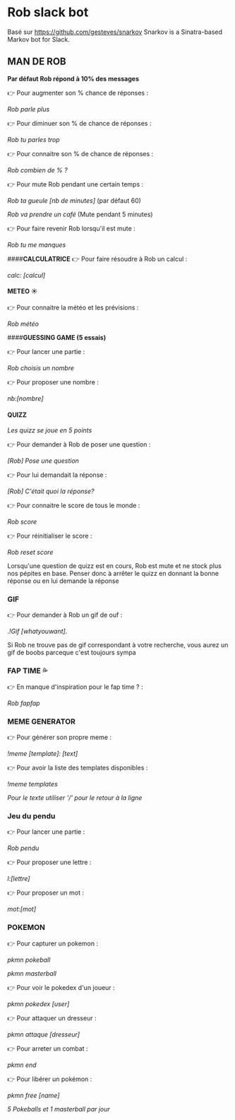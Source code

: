 # Rob slack bot

Basé sur https://github.com/gesteves/snarkov
Snarkov is a Sinatra-based Markov bot for Slack.

## **MAN DE ROB**

**Par défaut Rob répond à 10% des messages**

 :point_right: Pour augmenter son % chance de réponses :

_Rob parle plus_

 :point_right: Pour diminuer son % de chance de réponses :

​_Rob tu parles trop_​

 :point_right: Pour connaitre son % de chance de réponses :

​_Rob combien de % ?_​

 :point_right: Pour mute Rob pendant une certain temps :

​_Rob ta gueule [nb de minutes]_​ (par défaut 60)

​_Rob va prendre un café_​ (Mute pendant 5 minutes)

 :point_right: Pour faire revenir Rob lorsqu'il est mute :

​_Rob tu me manques_​


####**CALCULATRICE**
 :point_right: Pour faire résoudre à Rob un calcul :

​_calc: [calcul]_​

#### **METEO :sunny:**

 :point_right: Pour connaitre la météo et les prévisions :

​_Rob météo_​

####**GUESSING GAME (5 essais)**

:point_right: Pour lancer une partie :

​_Rob choisis un nombre_​

:point_right: Pour proposer une nombre :

​_nb:[nombre]_​

#### **QUIZZ**

*Les quizz se joue en 5 points*

:point_right: Pour demander à Rob de poser une question :

​_[Rob] Pose une question_​

:point_right: Pour lui demandait la réponse :

​_[Rob] C'était quoi la réponse?_​

:point_right: Pour connaitre le score de tous le monde :

​_Rob score_​

:point_right: Pour réinitialiser le score :

​_Rob reset score_​

Lorsqu'une question de quizz est en cours, Rob est mute et ne stock plus nos pépites en base. Penser donc à arrêter le quizz en donnant la bonne réponse ou en lui demande la réponse

### **GIF** 

:point_right: Pour demander à Rob un gif de ouf :

._!Gif [whatyouwant]_.

 Si Rob ne trouve pas de gif correspondant à votre recherche, vous aurez un gif de boobs parceque c'est toujours sympa 

### **FAP TIME** :sweat_drops:

:point_right: En manque d'inspiration pour le fap time ? :

_Rob fapfap_

### **MEME GENERATOR**

:point_right: Pour générer son propre meme :

_!meme [template]: [text]_

:point_right: Pour avoir la liste des templates disponibles :

_!meme templates_

*Pour le texte utiliser '/' pour le retour à la ligne*


### **Jeu du pendu**

:point_right: Pour lancer une partie :

*_Rob pendu_*

:point_right: Pour proposer une lettre :

*_l:[lettre]_*

:point_right: Pour proposer un mot :

*_mot:[mot]_*

### **POKEMON**

:point_right: Pour capturer un pokemon :

*_pkmn pokeball_*

*_pkmn masterball_*

:point_right: Pour voir le pokedex d'un joueur :

*_pkmn pokedex [user]_*

:point_right: Pour attaquer un dresseur :

*_pkmn attaque [dresseur]_*

:point_right: Pour arreter un combat :

*_pkmn end_*

:point_right: Pour libérer un pokémon :

*_pkmn free [name]_*

*5 Pokeballs et 1 masterball par jour*

